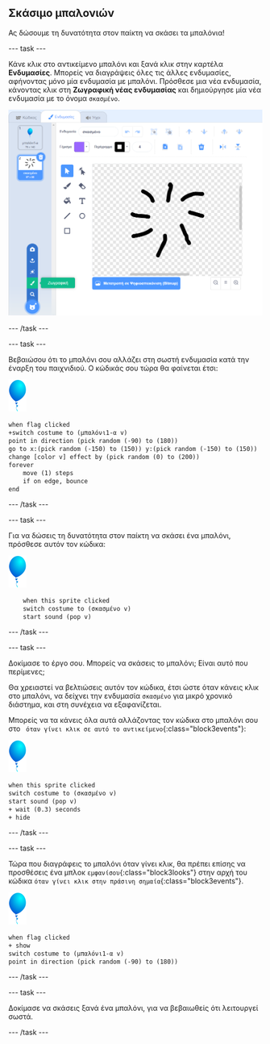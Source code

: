 ## Σκάσιμο μπαλονιών

Ας δώσουμε τη δυνατότητα στον παίκτη να σκάσει τα μπαλόνια!

--- task ---

Κάνε κλικ στο αντικείμενο μπαλόνι και ξανά κλικ στην καρτέλα **Ενδυμασίες**. Μπορείς να διαγράψεις όλες τις άλλες ενδυμασίες, αφήνοντας μόνο μία ενδυμασία με μπαλόνι. Πρόσθεσε μια νέα ενδυμασία, κάνοντας κλικ στη **Ζωγραφική νέας ενδυμασίας** και δημιούργησε μία νέα ενδυμασία με το όνομα `σκασμένο`.

![ενδυμασία μπαλονιού με το όνομα "σκασμένο"](images/balloons-costume.png)

--- /task ---

--- task ---

Βεβαιώσου ότι το μπαλόνι σου αλλάζει στη σωστή ενδυμασία κατά την έναρξη του παιχνιδιού. Ο κώδικάς σου τώρα θα φαίνεται έτσι:

![αντικείμενο μπαλόνι](images/balloon-sprite.png)

```blocks3
when flag clicked
+switch costume to (μπαλόνι1-α v)
point in direction (pick random (-90) to (180))
go to x:(pick random (-150) to (150)) y:(pick random (-150) to (150))
change [color v] effect by (pick random (0) to (200))
forever
    move (1) steps
    if on edge, bounce
end
```

--- /task ---

--- task ---

Για να δώσεις τη δυνατότητα στον παίκτη να σκάσει ένα μπαλόνι, πρόσθεσε αυτόν τον κώδικα:

![αντικείμενο μπαλόνι](images/balloon-sprite.png)

```blocks3
    when this sprite clicked
    switch costume to (σκασμένο v)
    start sound (pop v)
```

--- /task ---

--- task ---

Δοκίμασε το έργο σου. Μπορείς να σκάσεις το μπαλόνι; Είναι αυτό που περίμενες;

Θα χρειαστεί να βελτιώσεις αυτόν τον κώδικα, έτσι ώστε όταν κάνεις κλικ στο μπαλόνι, να δείχνει την ενδυμασία `σκασμένο` για μικρό χρονικό διάστημα, και στη συνέχεια να εξαφανίζεται.

Μπορείς να τα κάνεις όλα αυτά αλλάζοντας τον κώδικα στο μπαλόνι σου στο ` όταν γίνει κλικ σε αυτό το αντικείμενο`{:class="block3events"}:

![αντικείμενο μπαλόνι](images/balloon-sprite.png)

```blocks3
when this sprite clicked
switch costume to (σκασμένο v)
start sound (pop v)
+ wait (0.3) seconds
+ hide
```

--- /task ---

--- task ---

Τώρα που διαγράφεις το μπαλόνι όταν γίνει κλικ, θα πρέπει επίσης να προσθέσεις ένα μπλοκ `εμφανίσου`{:class="block3looks"} στην αρχή του κώδικα `όταν γίνει κλικ στην πράσινη σημαία`{:class="block3events"}.

![αντικείμενο μπαλόνι](images/balloon-sprite.png)

```blocks3
when flag clicked
+ show
switch costume to (μπαλόνι1-α v)
point in direction (pick random (-90) to (180))
```

--- /task ---

--- task ---

Δοκίμασε να σκάσεις ξανά ένα μπαλόνι, για να βεβαιωθείς ότι λειτουργεί σωστά.

--- /task ---

